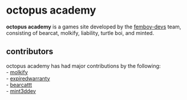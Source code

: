 # octopus academy
**octopus academy** is a games site developed by the [femboy-devs](https://github.com/femboy-devs) team, consisting of bearcat, molkify, liability, turtle boi, and minted. 

## contributors
octopus academy has had major contributions by the following:  
\- [molkify](https://github.com/molkify)  
\- [expiredwarranty](https://github.com/ExpiredWarranty)  
\- [bearcattt](https://github.com/bearcattt)  
\- [mint3ddev](https://github.com/mint3ddev)  
